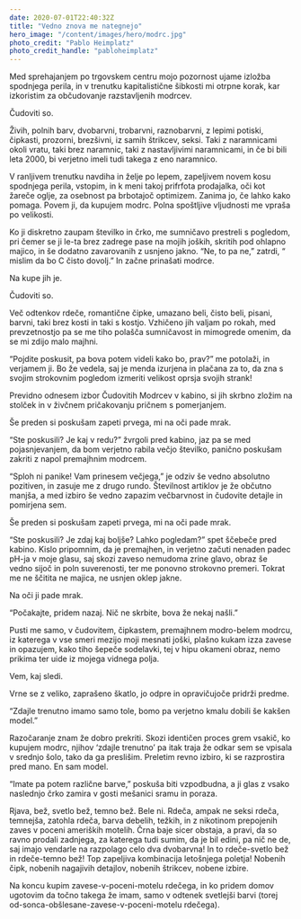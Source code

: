 ```yaml
---
date: 2020-07-01T22:40:32Z
title: "Vedno znova me nategnejo"
hero_image: "/content/images/hero/modrc.jpg"
photo_credit: "Pablo Heimplatz"
photo_credit_handle: "pabloheimplatz"
---
```


Med sprehajanjem po trgovskem centru mojo pozornost ujame izložba spodnjega perila, in v trenutku kapitalistične šibkosti mi otrpne korak, kar izkoristim za občudovanje razstavljenih modrcev. 

Čudoviti so. 

Živih, polnih barv, dvobarvni, trobarvni, raznobarvni, z lepimi potiski, čipkasti, prozorni, brezšivni, iz samih štrikcev, seksi. Taki z naramnicami okoli vratu, taki brez naramnic, taki z nastavljivimi naramnicami, in če bi bili leta 2000, bi verjetno imeli tudi takega z eno naramnico.

V ranljivem trenutku navdiha in želje po lepem, zapeljivem novem kosu spodnjega perila, vstopim, in k meni takoj prifrfota prodajalka, oči kot žareče oglje, za osebnost pa brbotajoč optimizem. Zanima jo, če lahko kako pomaga. Povem ji, da kupujem modrc. Polna spoštljive vljudnosti me vpraša po velikosti. 

Ko ji diskretno zaupam številko in črko, me sumničavo prestreli s pogledom, pri čemer se ji le-ta brez zadrege pase na mojih joških, skritih pod ohlapno majico, in še dodatno zavarovanih z usnjeno jakno. “Ne, to pa ne,” zatrdi, “ mislim da bo C čisto dovolj.” In začne prinašati modrce. 

Na kupe jih je. 

Čudoviti so. 

Več odtenkov rdeče, romantične čipke, umazano beli, čisto beli, pisani, barvni, taki brez kosti in taki s kostjo. Vzhičeno jih valjam po rokah, med prevzetnostjo pa se me tiho polašča sumničavost in mimogrede omenim, da se mi zdijo malo majhni. 

“Pojdite poskusit, pa bova potem videli kako bo, prav?” me potolaži, in verjamem ji. Bo že vedela, saj je menda izurjena in plačana za to, da zna s svojim strokovnim pogledom izmeriti velikost oprsja svojih strank!

Previdno odnesem izbor Čudovitih Modrcev v kabino, si jih skrbno zložim na stolček in v živčnem pričakovanju pričnem s pomerjanjem. 

Še preden si poskušam zapeti prvega, mi na oči pade mrak. 

“Ste poskusili? Je kaj v redu?” žvrgoli pred kabino, jaz pa se med pojasnjevanjem, da bom verjetno rabila večjo številko, panično poskušam zakriti z napol premajhnim modrcem.

“Sploh ni panike! Vam prinesem večjega,” je odziv še vedno absolutno pozitiven, in zasuje me z drugo rundo. Številnost artiklov je že občutno manjša, a med izbiro še vedno zapazim večbarvnost in čudovite detajle in pomirjena sem. 

Še preden si poskušam zapeti prvega, mi na oči pade mrak. 

“Ste poskusili? Je zdaj kaj boljše? Lahko pogledam?” spet ščebeče pred kabino. Kislo pripomnim, da je premajhen, in verjetno začuti nenaden padec pH-ja v moje glasu, saj skozi zaveso nemudoma zrine glavo, obraz še vedno sijoč in poln suverenosti, ter me ponovno strokovno premeri. Tokrat me ne ščitita ne majica, ne usnjen oklep jakne. 

Na oči ji pade mrak.

“Počakajte, pridem nazaj. Nič ne skrbite, bova že nekaj našli.”

Pusti me samo, v čudovitem, čipkastem, premajhnem modro-belem modrcu, iz katerega v vse smeri mezijo moji mesnati joški, plašno kukam izza zavese in opazujem, kako tiho šepeče sodelavki, tej v hipu okameni obraz, nemo prikima ter uide iz mojega vidnega polja. 

Vem, kaj sledi.

Vrne se z veliko, zaprašeno škatlo, jo odpre in opravičujoče pridrži predme. 

“Zdajle trenutno imamo samo tole, bomo pa verjetno kmalu dobili še kakšen model.”

Razočaranje znam že dobro prekriti. Skozi identičen proces grem vsakič, ko kupujem modrc, njihov ‘zdajle trenutno’ pa itak traja že odkar sem se vpisala v srednjo šolo, tako da ga preslišim. Preletim revno izbiro, ki se razprostira pred mano. En sam model.

“Imate pa potem različne barve,” poskuša biti vzpodbudna, a ji glas z vsako naslednjo črko zamira v gosti mešanici sramu in poraza. 

Rjava, bež, svetlo bež, temno bež. Bele ni. Rdeča, ampak ne seksi rdeča, temnejša, zatohla rdeča, barva debelih, težkih, in z nikotinom prepojenih zaves v poceni ameriških motelih. Črna baje sicer obstaja, a pravi, da so ravno prodali zadnjega, za katerega tudi sumim, da je bil edini, pa nič ne de, saj imajo vendarle na razpolago celo dva dvobarvna! In to rdeče-svetlo bež in rdeče-temno bež! Top zapeljiva kombinacija letošnjega poletja! Nobenih čipk, nobenih nagajivih detajlov, nobenih štrikcev, nobene izbire.

Na koncu kupim zavese-v-poceni-motelu rdečega, in ko pridem domov ugotovim da točno takega že imam, samo v odtenek svetlejši barvi (torej od-sonca-obšlesane-zavese-v-poceni-motelu rdečega).
